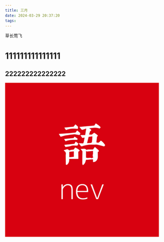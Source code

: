 ```yaml
---
title: 三月
date: 2024-03-29 20:37:20
tags:
---
```






草长莺飞



# 111111111111111



## 222222222222222





![](imgs/1.jpg)